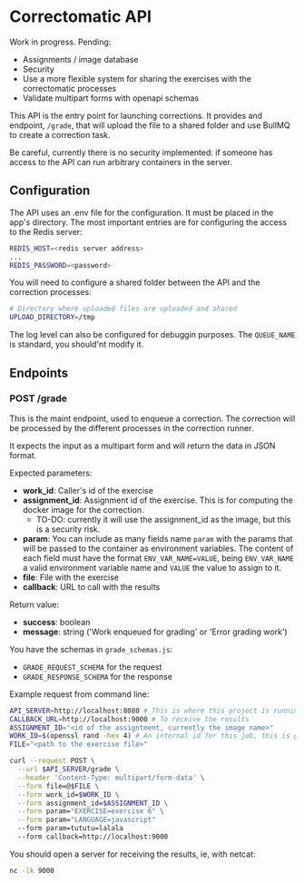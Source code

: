 # Correctomatic API

Work in progress. Pending:
- Assignments / image database
- Security
- Use a more flexible system for sharing the exercises with the correctomatic processes
- Validate multipart forms with openapi schemas

This API is the entry point for launching corrections. It provides and endpoint, `/grade`, that will upload the file
to a shared folder and use BullMQ to create a correction task.

Be careful, currently there is no security implemented: if someone has access to the API can run arbitrary containers
in the server.

## Configuration

The API uses an .env file for the configuration. It must be placed in the app's directory. The most important entries
are for configuring the access to the Redis server:

```sh
REDIS_HOST=<redis server address>
...
REDIS_PASSWORD=<password>
```

You will need to configure a shared folder between the API and the correction processes:
```sh
# Directory where uploaded files are uploaded and shared
UPLOAD_DIRECTORY=/tmp
```

The log level can also be configured for debuggin purposes. The `QUEUE_NAME` is standard, you should'nt modify it.

## Endpoints

### POST /grade

This is the maint endpoint, used to enqueue a correction. The correction will be processed by the different processes in the correction runner.

It expects the input as a multipart form and will return the data in JSON format.

Expected parameters:
- **work_id**: Caller's id of the exercise
- **assignment_id**: Assignment id of the exercise. This is for computing the docker image for the correction.
  - TO-DO: currently it will use the assignment_id as the image, but this is a security risk.
- **param**: You can include as many fields name `param` with the params that will be passed to the container as environment variables. The content of each field must have the format `ENV_VAR_NAME=VALUE`, being `ENV_VAR_NAME` a valid environment variable name and `VALUE` the value to assign to it.
- **file**: File with the exercise
- **callback**: URL to call with the results

Return value:
- **success**: boolean
- **message**: string ('Work enqueued for grading' or 'Error grading work')

You have the schemas in `grade_schemas.js`:
  - `GRADE_REQUEST_SCHEMA` for the request
  - `GRADE_RESPONSE_SCHEMA` for the response


Example request from command line:

```sh
API_SERVER=http://localhost:8080 # This is where this project is running
CALLBACK_URL=http://localhost:9000 # To receive the results
ASSIGNMENT_ID="<id of the assigntment, currently the image name>"
WORK_ID=$(openssl rand -hex 4) # An internal id for this job, this is generating a random one
FILE="<path to the exercise file>"

curl --request POST \
  --url $API_SERVER/grade \
  --header 'Content-Type: multipart/form-data' \
  --form file=@$FILE \
  --form work_id=$WORK_ID \
  --form assignment_id=$ASSIGNMENT_ID \
  --form param="EXERCISE=exercise 6" \
  --form param="LANGUAGE=javascript"
  --form param=tututu=lalala
  --form callback=http://localhost:9000
```

You should open a server for receiving the results, ie, with netcat:
```sh
nc -lk 9000
```
